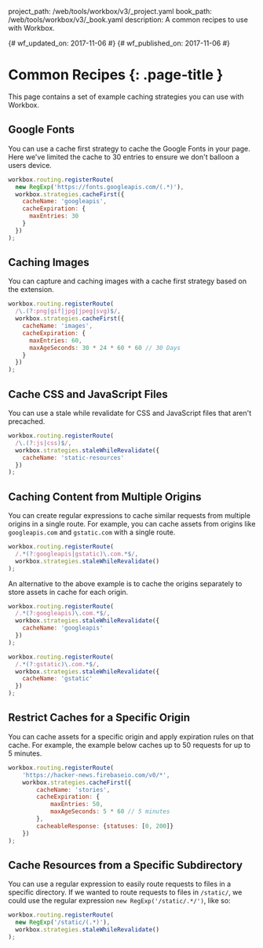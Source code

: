 project_path: /web/tools/workbox/v3/_project.yaml
book_path: /web/tools/workbox/v3/_book.yaml
description: A common recipes to use with Workbox.

{# wf_updated_on: 2017-11-06 #}
{# wf_published_on: 2017-11-06 #}

# Common Recipes {: .page-title }

This page contains a set of example caching strategies you can use with Workbox.

## Google Fonts

You can use a cache first strategy to cache the Google Fonts in your page.
Here we've limited the cache to 30 entries to ensure we don't balloon a users
device.

```javascript
workbox.routing.registerRoute(
  new RegExp('https://fonts.googleapis.com/(.*)'),
  workbox.strategies.cacheFirst({
    cacheName: 'googleapis',
    cacheExpiration: {
      maxEntries: 30
    }
  })
);
```

## Caching Images

You can capture and caching images with a cache first strategy based on
the extension.

```javascript
workbox.routing.registerRoute(
  /\.(?:png|gif|jpg|jpeg|svg)$/,
  workbox.strategies.cacheFirst({
    cacheName: 'images',
    cacheExpiration: {
      maxEntries: 60,
      maxAgeSeconds: 30 * 24 * 60 * 60 // 30 Days
    }
  })
);
```

## Cache CSS and JavaScript Files

You can use a stale while revalidate for CSS and JavaScript files that
aren't precached.

```javascript
workbox.routing.registerRoute(
  /\.(?:js|css)$/,
  workbox.strategies.staleWhileRevalidate({
    cacheName: 'static-resources'
  })
);
```

## Caching Content from Multiple Origins

You can create regular expressions to cache similar requests from multiple
origins in a single route. For example, you can cache assets from origins
like `googleapis.com` and `gstatic.com` with a single route.

```javascript
workbox.routing.registerRoute(
  /.*(?:googleapis|gstatic)\.com.*$/,
  workbox.strategies.staleWhileRevalidate()
);
```

An alternative to the above example is to cache the origins separately to
store assets in  cache for each origin.

```javascript
workbox.routing.registerRoute(
  /.*(?:googleapis)\.com.*$/,
  workbox.strategies.staleWhileRevalidate({
    cacheName: 'googleapis'
  })
);

workbox.routing.registerRoute(
  /.*(?:gstatic)\.com.*$/,
  workbox.strategies.staleWhileRevalidate({
    cacheName: 'gstatic'
  })
);
```

## Restrict Caches for a Specific Origin

You can cache assets for a specific origin and apply expiration rules on
that cache. For example, the example below caches up to 50 requests for
up to 5 minutes.

```javascript
workbox.routing.registerRoute(
    'https://hacker-news.firebaseio.com/v0/*',
    workbox.strategies.cacheFirst({
        cacheName: 'stories',
        cacheExpiration: {
            maxEntries: 50,
            maxAgeSeconds: 5 * 60 // 5 minutes
        },
        cacheableResponse: {statuses: [0, 200]}
    })
);

```

## Cache Resources from a Specific Subdirectory

You can use a regular expression to easily route requests to files in a
specific directory. If we wanted to route requests to files in `/static/`,
we could use the regular expression `new RegExp('/static/.*/')`, like so:

```javascript
workbox.routing.registerRoute(
  new RegExp('/static/(.*)'),
  workbox.strategies.staleWhileRevalidate()
);
```
